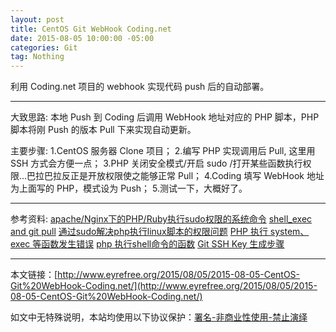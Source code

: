 ```yaml
---
layout: post
title: CentOS Git WebHook Coding.net
date: 2015-08-05 10:00:00 -05:00
categories: Git
tag: Nothing
---
```


利用 Coding.net 项目的 webhook 实现代码 push 后的自动部署。

---
大致思路:
本地 Push 到 Coding 后调用 WebHook 地址对应的 PHP 脚本，PHP 脚本将刚 Push 的版本 Pull 下来实现自动更新。

主要步骤:
1.CentOS 服务器 Clone 项目；
2.编写 PHP 实现调用后 Pull, 这里用 SSH 方式会方便一点；
3.PHP 关闭安全模式/开启 sudo /打开某些函数执行权限…巴拉巴拉反正是开放权限使之能够正常 Pull；
4.Coding 填写 WebHook 地址为上面写的 PHP，模式设为 Push；
5.测试一下，大概好了。

---
参考资料:
[apache/Nginx下的PHP/Ruby执行sudo权限的系统命令](http://www.4wei.cn/archives/1001469)
[shell_exec and git pull](http://stackoverflow.com/questions/5144039/shell-exec-and-git-pull)
[通过sudo解决php执行linux脚本的权限问题](http://blog.csdn.net/wuhengwudi/article/details/7454094)
[PHP 执行 system、exec 等函数发生错误](http://blog.csdn.net/agoago_2009/article/details/8266942)
[php 执行shell命令的函数](http://my.oschina.net/u/190107/blog/86519)
[Git SSH Key 生成步骤](http://blog.csdn.net/hustpzb/article/details/8230454/)

---
本文链接：[http://www.eyrefree.org/2015/08/05/2015-08-05-CentOS-Git%20WebHook-Coding.net/](http://www.eyrefree.org/2015/08/05/2015-08-05-CentOS-Git%20WebHook-Coding.net/)

如文中无特殊说明，本站均使用以下协议保护：[署名-非商业性使用-禁止演绎](http://creativecommons.org/licenses/by-nc-nd/3.0/cn/)
